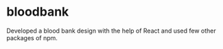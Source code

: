 # bloodbank
 Developed a blood bank design with the help of React and used few other packages of npm.
